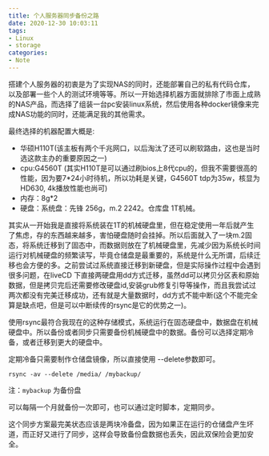 ```yaml
---
title: 个人服务器同步备份之路
date: 2020-12-30 10:03:11
tags:
- Linux
- storage
categories:
- Note
---
```


搭建个人服务器的初衷是为了实现NAS的同时，还能部署自己的私有代码仓库，以及部署一些个人的测试环境等等。所以一开始选择机器方面就排除了市面上成熟的NAS产品，而选择了组装一台pc安装linux系统，然后使用各种docker镜像来完成NAS功能的同时，还能满足我的其他需求。

最终选择的机器配置大概是:

- 华硕H110T(该主板有两个千兆网口，以后淘汰了还可以刷软路由，这也是当时选这款主办的重要原因之一)
- cpu:G4560T (其实H110T是可以通过刷bios上8代cpu的，但我不需要很高的性能，因为要7*24小时待机，所以功耗是关键，G4560T tdp为35w，核显为HD630, 4k播放性能也尚可)
- 内存：8g*2
- 硬盘：系统盘：先锋 256g，m.2 2242。仓库盘 1T机械。

<!--more-->
其实从一开始我是直接将系统装在1T的机械硬盘里，但在稳定使用一年后就产生了焦虑，存的东西越来越多，害怕硬盘随时会挂掉。所以后面就入了一块m.2固态，将系统迁移到了固态中，而数据则放在了机械硬盘里，先减少因为系统长时间运行对机械硬盘的频繁读写，毕竟仓储盘是最重要的，系统是什么无所谓，后续迁移也会方便的多。之前尝试过系统直接迁移到新硬盘，但是实际操作过程中会遇到很多问题，在liveCD 下直接两硬盘用dd方式迁移，虽然dd可以拷贝分区表和原始数据，但是拷贝完后还需要修改硬盘id,安装grub修复引导等操作，而且我尝试过两次都没有完美迁移成功，还有就是大量数据时，dd方式不能中断(这个不能完全算是缺点吧，但是可以中断续传的rsync是它的优势之一)。

使用rsync最符合我现在的这种存储模式，系统运行在固态硬盘中，数据盘在机械硬盘中。所以备份或者同步只需要备份机械硬盘中的数据。备份可以选择定期冷备，或者迁移到更大的硬盘中。

定期冷备只需要制作仓储盘镜像，所以直接使用 --delete参数即可。

```shell
rsync -av --delete /media/ /mybackup/
```

注：`mybackup` 为备份盘

可以每隔一个月就备份一次即可，也可以通过定时脚本，定期同步。

这个同步方案最完美状态应该是两块冷备盘，因为如果正在运行的仓储盘产生坏道，而正好又进行了同步，这样会导致备份盘数据也丢失，因此双保险会更加安全。
